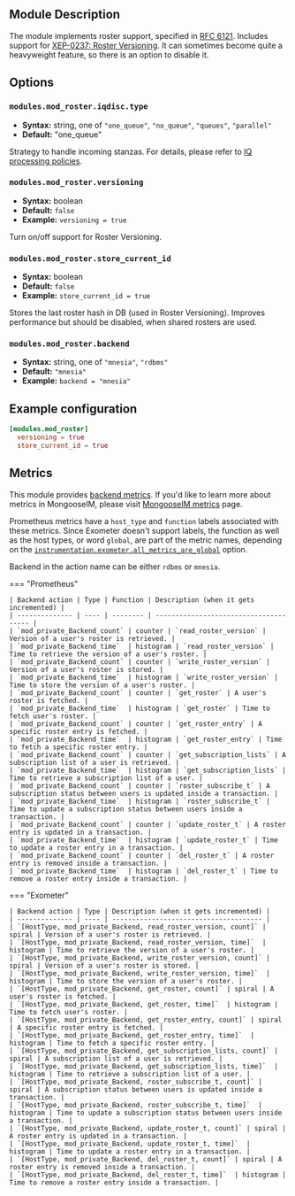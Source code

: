 ## Module Description

The module implements roster support, specified in [RFC 6121](http://xmpp.org/rfcs/rfc6121.html).
Includes support for [XEP-0237: Roster Versioning](http://xmpp.org/extensions/xep-0237.html).
It can sometimes become quite a heavyweight feature, so there is an option to disable it.

## Options

### `modules.mod_roster.iqdisc.type`
* **Syntax:** string, one of `"one_queue"`, `"no_queue"`, `"queues"`, `"parallel"`
* **Default:** "one_queue"

Strategy to handle incoming stanzas. For details, please refer to
[IQ processing policies](../configuration/Modules.md#iq-processing-policies).

### `modules.mod_roster.versioning`
* **Syntax:** boolean
* **Default:** `false`
* **Example:** `versioning = true`

Turn on/off support for Roster Versioning.

### `modules.mod_roster.store_current_id`
* **Syntax:** boolean
* **Default:** `false`
* **Example:** `store_current_id = true`

Stores the last roster hash in DB (used in Roster Versioning).
Improves performance but should be disabled, when shared rosters are used.

### `modules.mod_roster.backend`
* **Syntax:** string, one of `"mnesia"`, `"rdbms"`
* **Default:** `"mnesia"`
* **Example:** `backend = "mnesia"`

## Example configuration

```toml
[modules.mod_roster]
  versioning = true
  store_current_id = true
```

## Metrics

This module provides [backend metrics](../operation-and-maintenance/MongooseIM-metrics.md#backend-metrics).
If you'd like to learn more about metrics in MongooseIM, please visit [MongooseIM metrics](../operation-and-maintenance/MongooseIM-metrics.md) page.

Prometheus metrics have a `host_type` and `function` labels associated with these metrics.
Since Exometer doesn't support labels, the function as well as the host types, or word `global`, are part of the metric names, depending on the [`instrumentation.exometer.all_metrics_are_global`](../configuration/instrumentation.md#instrumentationexometerall_metrics_are_global) option.

Backend in the action name can be either `rdbms` or `mnesia`.

=== "Prometheus"

    | Backend action | Type | Function | Description (when it gets incremented) |
    | -------------- | ---- | -------- | -------------------------------------- |
    | `mod_private_Backend_count` | counter | `read_roster_version` | Version of a user's roster is retrieved. |
    | `mod_private_Backend_time`  | histogram | `read_roster_version` | Time to retrieve the version of a user's roster. |
    | `mod_private_Backend_count` | counter | `write_roster_version` | Version of a user's roster is stored. |
    | `mod_private_Backend_time`  | histogram | `write_roster_version` | Time to store the version of a user's roster. |
    | `mod_private_Backend_count` | counter | `get_roster` | A user's roster is fetched. |
    | `mod_private_Backend_time`  | histogram | `get_roster` | Time to fetch user's roster. |
    | `mod_private_Backend_count` | counter | `get_roster_entry` | A specific roster entry is fetched. |
    | `mod_private_Backend_time`  | histogram | `get_roster_entry` | Time to fetch a specific roster entry. |
    | `mod_private_Backend_count` | counter | `get_subscription_lists` | A subscription list of a user is retrieved. |
    | `mod_private_Backend_time`  | histogram | `get_subscription_lists` | Time to retrieve a subscription list of a user. |
    | `mod_private_Backend_count` | counter | `roster_subscribe_t` | A subscription status between users is updated inside a transaction. |
    | `mod_private_Backend_time`  | histogram | `roster_subscribe_t` | Time to update a subscription status between users inside a transaction. |
    | `mod_private_Backend_count` | counter | `update_roster_t` | A roster entry is updated in a transaction. |
    | `mod_private_Backend_time`  | histogram | `update_roster_t` | Time to update a roster entry in a transaction. |
    | `mod_private_Backend_count` | counter | `del_roster_t` | A roster entry is removed inside a transaction. |
    | `mod_private_Backend_time`  | histogram | `del_roster_t` | Time to remove a roster entry inside a transaction. |

=== "Exometer"

    | Backend action | Type | Description (when it gets incremented) |
    | -------------- | ---- | -------------------------------------- |
    | `[HostType, mod_private_Backend, read_roster_version, count]` | spiral | Version of a user's roster is retrieved. |
    | `[HostType, mod_private_Backend, read_roster_version, time]`  | histogram | Time to retrieve the version of a user's roster. |
    | `[HostType, mod_private_Backend, write_roster_version, count]` | spiral | Version of a user's roster is stored. |
    | `[HostType, mod_private_Backend, write_roster_version, time]`  | histogram | Time to store the version of a user's roster. |
    | `[HostType, mod_private_Backend, get_roster, count]` | spiral | A user's roster is fetched. |
    | `[HostType, mod_private_Backend, get_roster, time]`  | histogram | Time to fetch user's roster. |
    | `[HostType, mod_private_Backend, get_roster_entry, count]` | spiral | A specific roster entry is fetched. |
    | `[HostType, mod_private_Backend, get_roster_entry, time]`  | histogram | Time to fetch a specific roster entry. |
    | `[HostType, mod_private_Backend, get_subscription_lists, count]` | spiral | A subscription list of a user is retrieved. |
    | `[HostType, mod_private_Backend, get_subscription_lists, time]`  | histogram | Time to retrieve a subscription list of a user. |
    | `[HostType, mod_private_Backend, roster_subscribe_t, count]` | spiral | A subscription status between users is updated inside a transaction. |
    | `[HostType, mod_private_Backend, roster_subscribe_t, time]`  | histogram | Time to update a subscription status between users inside a transaction. |
    | `[HostType, mod_private_Backend, update_roster_t, count]` | spiral | A roster entry is updated in a transaction. |
    | `[HostType, mod_private_Backend, update_roster_t, time]`  | histogram | Time to update a roster entry in a transaction. |
    | `[HostType, mod_private_Backend, del_roster_t, count]` | spiral | A roster entry is removed inside a transaction. |
    | `[HostType, mod_private_Backend, del_roster_t, time]`  | histogram | Time to remove a roster entry inside a transaction. |
